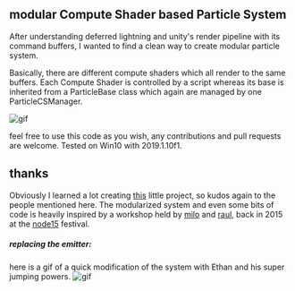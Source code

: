 ## modular Compute Shader based Particle System 

After understanding deferred lightning and unity's render pipeline with its command buffers, I wanted to find a clean way to create modular particle system. 

Basically, there are different compute shaders which all render to the same buffers.
Each Compute Shader is controlled by a script whereas its base is inherited from a ParticleBase class which again are managed by one ParticleCSManager.

![gif](https://imgur.com/T3gB5J3.gif)

feel free to use this code as you wish, any contributions and pull requests are welcome.
Tested on Win10 with 2019.1.10f1.

## thanks
Obviously I learned a lot creating [this](https://github.com/aivenhoe/simple-deferred-gpu-cubes "this") little project, so kudos again to the people mentioned here.
The modularized system and even some bits of code is heavily inspired by a workshop held by [milo](https://vvvv.org/users/milo "milo") and [raul](https://vvvv.org/users/Raul "raul"), back in 2015 at the [node15](https://nodeforum.org/activities/festival/node15/ "node15") festival.

##### replacing the emitter:
here is a gif of a quick modification of the system with Ethan and his super jumping powers.
![gif](https://imgur.com/nBiWnTf.gif)

